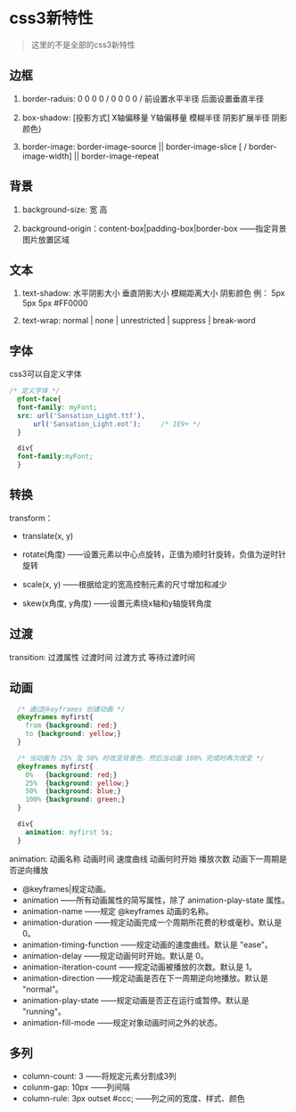 # css3新特性
> 这里的不是全部的css3新特性

## 边框

1. border-raduis: 0 0 0 0 / 0 0 0 0     / 前设置水平半径 后面设置垂直半径

2. box-shadow: [投影方式] X轴偏移量 Y轴偏移量 模糊半径 阴影扩展半径 阴影颜色}

3. border-image: border-image-source || border-image-slice [ / border-image-width] || border-image-repeat

## 背景

1. background-size: 宽 高

2. background-origin：content-box|padding-box|border-box      ——指定背景图片放置区域

## 文本

1. text-shadow: 水平阴影大小 垂直阴影大小 模糊距离大小 阴影颜色    例：  5px 5px 5px #FF0000

2. text-wrap: normal | none | unrestricted | suppress | break-word

## 字体

css3可以自定义字体

``` css
/* 定义字体 */
  @font-face{
  font-family: myFont;
  src: url('Sansation_Light.ttf'),
      url('Sansation_Light.eot');     /* IE9+ */
  }

  div{
  font-family:myFont;
  }
```

## 转换

transform：

- translate(x, y)

- rotate(角度)  ——设置元素以中心点旋转，正值为顺时针旋转，负值为逆时针旋转

- scale(x, y) ——根据给定的宽高控制元素的尺寸增加和减少

- skew(x角度, y角度) ——设置元素绕x轴和y轴旋转角度

## 过渡

transition: 过渡属性 过渡时间 过渡方式 等待过渡时间

## 动画

``` css
  /* 通过@keyframes 创建动画 */
  @keyframes myfirst{
    from {background: red;}
    to {background: yellow;}
  }

  /* 当动画为 25% 及 50% 时改变背景色，然后当动画 100% 完成时再次改变 */
  @keyframes myfirst{
    0%   {background: red;}
    25%  {background: yellow;}
    50%  {background: blue;}
    100% {background: green;}
  }

  div{
    animation: myfirst 5s;
  }
```

animation: 动画名称 动画时间 速度曲线 动画何时开始 播放次数 动画下一周期是否逆向播放

- @keyframes|规定动画。
- animation ——所有动画属性的简写属性，除了 animation-play-state 属性。
- animation-name ——规定 @keyframes 动画的名称。
- animation-duration ——规定动画完成一个周期所花费的秒或毫秒。默认是 0。
- animation-timing-function ——规定动画的速度曲线。默认是 "ease"。
- animation-delay ——规定动画何时开始。默认是 0。
- animation-iteration-count ——规定动画被播放的次数。默认是 1。
- animation-direction ——规定动画是否在下一周期逆向地播放。默认是 "normal"。
- animation-play-state ——规定动画是否正在运行或暂停。默认是 "running"。
- animation-fill-mode ——规定对象动画时间之外的状态。

## 多列

- column-count: 3  ——将规定元素分割成3列
- colunm-gap: 10px ——列间隔
- column-rule: 3px outset #ccc; ——列之间的宽度、样式、颜色
